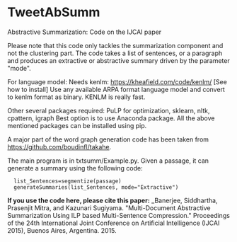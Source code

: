 # TweetAbSumm
Abstractive Summarization: Code on the IJCAI paper

Please note that this code only tackles the summarization component and not the clustering part. 
The code takes a list of sentences, or a paragraph and produces an extractive or abstractive summary driven by the parameter "mode".

For language model:
Needs kenlm: https://kheafield.com/code/kenlm/ [See how to install]
Use any available ARPA format language model and convert to kenlm format as binary. KENLM is really fast. 

Other several packages required: PuLP for optimization, sklearn, nltk, cpattern, igraph
Best option is to use Anaconda package. All the above mentioned packages can be installed using pip.

A major part of the word graph generation code has been taken from https://github.com/boudinfl/takahe.

The main program is in txtsumm/Example.py.
Given a passage, it can generate a summary using the following code:
```
  list_Sentences=segmentize(passage)
  generateSummaries(list_Sentences, mode="Extractive")
```

**If you use the code here, please cite this paper:**
_Banerjee, Siddhartha, Prasenjit Mitra, and Kazunari Sugiyama. "Multi-Document Abstractive Summarization Using ILP based Multi-Sentence Compression." Proceedings of the 24th International Joint Conference on Artificial Intelligence (IJCAI 2015), Buenos Aires, Argentina. 2015.
